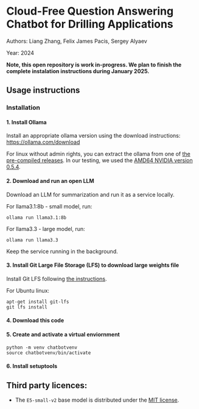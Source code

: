 # Cloud-Free Question Answering Chatbot for Drilling Applications 

Authors: Liang Zhang, Felix James Pacis, Sergey Alyaev

Year: 2024

**Note, this open repository is work in-progress. We plan to finish the complete instalation instructions during January 2025.**

## Usage instructions

### Installation

#### 1. Install Ollama 
Install an appropriate ollama version using the download instructions: https://ollama.com/download

For linux without admin rights, you can extract the ollama from one of [the pre-compiled releases](https://github.com/ollama/ollama/releases). In our testing, we used the [AMD64 NVIDIA version 0.5.4](https://github.com/ollama/ollama/releases/download/v0.5.4/ollama-linux-amd64.tgz).


#### 2. Download and run an open LLM 

Download an LLM for summarization and run it as a service locally.

For llama3.1:8b - small model, run:

```
ollama run llama3.1:8b
```

For llama3.3 - large model, run:
```
ollama run llama3.3
```

Keep the service running in the background.

#### 3. Install Git Large File Storage (LFS) to download large weights file

Install Git LFS following [the instructions](https://docs.github.com/en/repositories/working-with-files/managing-large-files/installing-git-large-file-storage).

For Ubuntu linux:
```
apt-get install git-lfs
git lfs install
```

#### 4. Download this code

#### 5. Create  and activate a virtual enviornment
```
python -m venv chatbotvenv
source chatbotvenv/bin/activate
```

#### 6. Install setuptools



## Third party licences:
* The `E5-small-v2` base model is distributed under the [MIT license](https://choosealicense.com/licenses/mit/).
